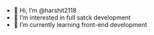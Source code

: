 - 👋 Hi, I’m @harshit2118
- 👀 I’m interested in full satck development
- 🌱 I’m currently learning front-end development

<!---
harshit2118/harshit2118 is a ✨ special ✨ repository because its `README.md` (this file) appears on your GitHub profile.
You can click the Preview link to take a look at your changes.
--->
